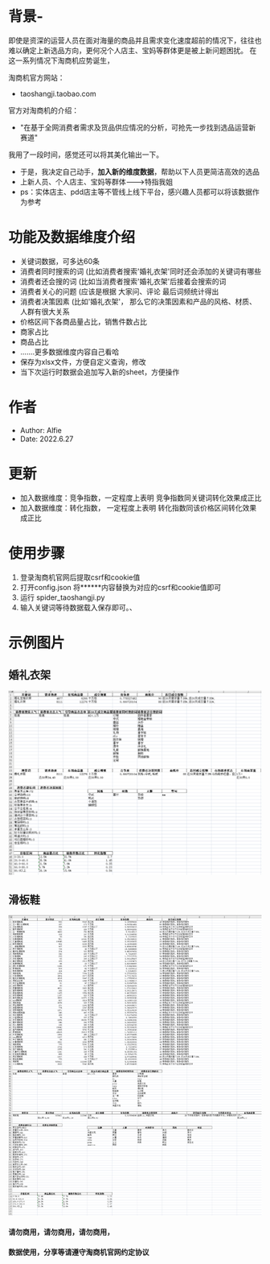 # 背景-
即使是资深的运营人员在面对海量的商品并且需求变化速度超前的情况下，往往也难以确定上新选品方向，更何况个人店主、宝妈等群体更是被上新问题困扰。
在这一系列情况下淘商机应势诞生，

淘商机官方网站：

- taoshangji.taobao.com

官方对淘商机的介绍：

- "在基于全网消费者需求及货品供应情况的分析，可抢先一步找到选品运营新赛道"

我用了一段时间，感觉还可以将其美化输出一下。

- 于是，我决定自己动手，**加入新的维度数据**，帮助以下人员更简洁高效的选品
- 上新人员、个人店主、宝妈等群体--->特指我姐
- ps：实体店主、pdd店主等不管线上线下平台，感兴趣人员都可以将该数据作为参考
# 功能及数据维度介绍

- 关键词数据，可多达60条
- 消费者同时搜索的词 (比如消费者搜索'婚礼衣架'同时还会添加的关键词有哪些
- 消费者还会搜的词  (比如当消费者搜索'婚礼衣架'后接着会搜索的词
- 消费者关心的问题  (应该是根据 大家问、评论 最后词频统计得出
- 消费者决策因素  (比如'婚礼衣架'， 那么它的决策因素和产品的风格、材质、人群有很大关系
-   价格区间下各商品量占比，销售件数占比
-   商家占比
-   商品占比
-   .......更多数据维度内容自己看哈
-   保存为xlsx文件，方便自定义查询，修改
-   当下次运行时数据会追加写入新的sheet，方便操作

# 作者
- Author: Alfie
- Date: 2022.6.27 

# 更新
- 加入数据维度：竞争指数，一定程度上表明 竞争指数同关键词转化效果成正比
-  加入数据维度：转化指数， 一定程度上表明 转化指数同该价格区间转化效果成正比

# 使用步骤
1. 登录淘商机官网后提取csrf和cookie值
2. 打开config.json 将******内容替换为对应的csrf和cookie值即可
3. 运行 spider_taoshangji.py
4. 输入关键词等待数据载入保存即可。、

# 示例图片
## 婚礼衣架
![Image text](https://github.com/tuot1/taoshangji/blob/main/%E6%95%88%E6%9E%9C%E5%B1%95%E7%A4%BA_%E5%A9%9A%E7%A4%BC%E8%A1%A3%E6%9E%B6.png)
## 滑板鞋
![Image text](https://github.com/tuot1/taoshangji/blob/main/%E6%95%88%E6%9E%9C%E5%B1%95%E7%A4%BA_%E6%BB%91%E6%9D%BF%E9%9E%8B.png)


#### 请勿商用，请勿商用，请勿商用，
#### 数据使用，分享等请遵守淘商机官网约定协议
